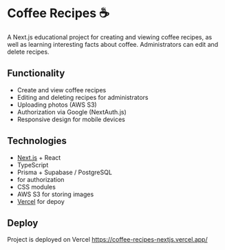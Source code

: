 # Coffee Recipes ☕️

A Next.js educational project for creating and viewing coffee recipes, as well as learning interesting facts about coffee. Administrators can edit and delete recipes.

## Functionality

-   Create and view coffee recipes
-   Editing and deleting recipes for administrators
-   Uploading photos (AWS S3)
-   Authorization via Google (NextAuth.js)
-   Responsive design for mobile devices

## Technologies

-   [Next.js](https://nextjs.org) + React
-   TypeScript
-   Prisma + Supabase / PostgreSQL
-   for authorization
-   CSS modules
-   AWS S3 for storing images
-   [Vercel](https://vercel.com) for depoy

## Deploy

Project is deployed on Vercel
https://coffee-recipes-nextjs.vercel.app/
